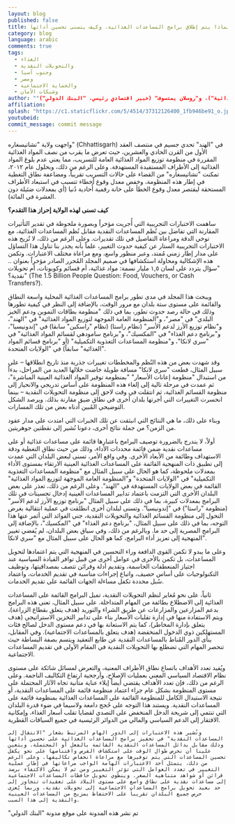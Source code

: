 ```yaml
---
layout: blog
published: false
title: التحول إلى المساعدات النقدية؟ لماذا يتم إطلاق برامج المساعدات الغذائية، وكيف يتسنى تحسين أدائها 
category: blog
language: arabic
comments: true
tags: 
  - الغذاء
  - والتحويلات النقدية
  - وجنوب آسيا
  - ومصر
  - والحماية الاجتماعية
  - وشبكات الأمان
author: ""أوغو جنتيليني" (خبير اقتصادي أول، "البنك الدولي")، و"هارلود ألديرمان" (باحث أول، "المعهد الدولي لبحوث السياسات الغذائية")، و"روسلان يمتسوف" (خبير اقتصادي رئيسي، "البنك الدولي")"
affiliation: 
splash: "https://c1.staticflickr.com/5/4514/37312126400_1fb946be91_o.jpg"
youtubeid: 
commit_message: commit message
---
```

واجهت ولاية "تشاتيسغاره" (Chhattisgarh) في "الهند" تحدي جسيم في منتصف العقد الأول من القرن الحادي والعشرين، حيث تعرض ما يقرب من نصف المواد الغذائية المقررة في منظومة توزيع المواد الغذائية العامة للتسريب، مما يعني عدم بلوغ المواد الغذائية إلى الأطراف المستفيدة المستهدفة. وعلى الرغم من ذلك، وبحلول عام ٢٠١٢، تمكنت "تشاتيسغاره" من القضاء على حالات التسريب تقريباً، ومضاعفة نطاق التغطية في إطار هذه المنظومة، وخفض معدل وقوع أخطاء تتسبب في استبعاد الأطراف المستحقة ليقتصر معدل وقوع الخطأ على خانة رقمية أُحادية دُنيا (أي بمعدلات ضئيلة دون العشرة في المائة). 
<!-- more -->



 

**كيف تسنى لهذه الولاية إحراز هذا التقدم؟** 




ساهمت الاختبارات التجريبية التي أُجريت مؤخراً وبصورة ملحوظة في تقدير التأثيرات المقارنة التي تفاضل بين نُظم المساعدات النقدية مقابل نُظم المساعدات الغذائية، مع توخي الدقة ومراعاة التفاصيل في تلك تقديرات. وعلى الرغم من ذلك، لا تُزيح هذه الاختبارات التجريبية الستار عن كيفية حدوث التغيير، علماً بأنه يجدر بنا تناول هذا التساؤل على مدار إطار زمني مُمتد، وعبر منظور واسع، ومع مراعاة مختلف الاعتبارات. وتكمن هذه الإشكالية ومحاولة استكشافها في صميم المجلد المُحرر الصادر مؤخراً بعنوان .. "سؤال يتردد على لسان ١,٥ مليار نسمة: مواد غذائية، أم قسائم وكوبونات، أم تحويلات نقدية؟" (The 1.5 Billion People Question: Food, Vouchers, or Cash Transfers?). 





ويبحث هذا المجلد في مدى تطور برامج المساعدات الغذائية المحلية واسعة النطاق والقائمة على مستوى ستة بلدان مع مرور الوقت، بالإضافة إلى النظر في كيفية تطورها وذلك في حالة رصد حدوث تطور، بما في ذلك "منظومة بطاقات التموين ودعم الخبز البلدي" في "مصر"، و"المنظومة العامة الموجهة لتوزيع المواد الغذائية" في "الهند"، و"نظام توزيع الأرز لدعم الأسر" (نظام راستا) (نظام "راسكين" سابقا) في "إندونيسيا"، و"برنامج دعم الغذاء" في "المكسيك"، و"برنامج سامودهي لقسائم المواد الغذائية" في "سري لانكا"، و"منظومة المساعدات التغذوية التكميلية" (أو "برنامج قسائم المواد الغذائية" سابقاً) في "الولايات المتحدة". 

وقد شهدت بعض من هذه النُظم والمخططات تغييرات جذرية منذ تاريخ انطلاقها – على سبيل المثال، قطعت "سري لانكا" مسافة طويلة خاضت خلالها العديد من المراحل، بدءاً من استبدال "منظومة إعانات الأسعار" "بمنظومة توفير المواد الغذائية العينية المباشرة"، ثم عمدت في مرحلة تالية إلى إلغاء هذه المنظومة على أساس تدريجي والانحياز إلى منظومة القسائم الغذائية، ثم انتقلت في وقت لاحق إلى منظومة التحويلات النقدية – بينما انحسرت التغييرات التي أجرتها بلدان أخرى في نطاق ضيق مقارنة بذلك. ويرصد الشكل التوضيحي المُبين أدناه بعض من تلك المسارات. 



 






وبناء على ذلك، ما هي النتائج التي انبثقت عن تلك الخبرات التي امتدت على مدار عقود من الزمن؟ من جملة نتائج أخرى، دعونا نُشير إلى نقطتين جوهريتين. 





أولاً، لا يندرج بالضرورة توصيف البرامج باعتبارها قائمة على مساعدات غذائية أو على مساعدات نقدية ضمن قائمة محددات الأداء، وذلك من حيث نطاق التغطية ودقة الاستهداف وطائفة من الأبعاد الأخرى. وفي واقع الأمر، تسنى لبعض البلدان التي عمدت إلى تطبيق ذات المنهجية القائمة على المساعدات الغذائية العينية الارتقاء بمستوى الأداء بمعدلات ملحوظة، كما هو الحال على سبيل المثال مع "منظومة المساعدات التغذوية التكميلية" في "الولايات المتحدة" و"المنظومة العامة الموجهة لتوزيع المواد الغذائية" القائمة في بعض الولايات المستهدفة في "الهند". وعلى الرغم من ذلك، تعذر على بعض البلدان الأخرى التي التزمت باعتماد تدابير المساعدات العينية إدخال تحسينات في تلك البرامج بمعدلات كبيرة، بما في ذلك على سبيل المثال "برنامج توزيع الأرز لدعم الأسر" (منظومة "راستا") في "إندونيسيا". وتسنى لبلدان أخرى انطلقت في عملية انتقالية بغرض التحول إلى منظومة القسائم الغذائية والتحويلات النقدية، جني الفوائد التي أثمر عنها هذا التوجه، بما في ذلك على سبيل المثال، "برنامج دعم الغذاء" في "المكسيك"، بالإضافة إلى البرامج المصرية إلى حد ما. وبالرغم من ذلك، وفي سياق بعض البلدان، لم يُفضي تغيير المنهجية إلى تعزيز أداء البرامج، كما هو الحال على سبيل المثال مع "سري لانكا". 





وعلى ما يبدو لا تكمن القوى الدافعة وراء التحسين في المنهجية التي يتم اعتمادها لتحويل المساعدات، بل تكمن بالأحرى في عوامل أخرى من قبيل توافر القيادة السياسية عند اجتياز المنعطفات الحاسمة، وتقديم أدلة وقرائن تتصف بمصداقيتها، وتوظيف التكنولوجيات على أساس حصيف، واتباع إجراءات مناسبة في تقديم الخدمات، واعتماد سُبل محددة تكفل مساءلة الجهات القائمة على تقديم الخدمات. 

ثانياً، على نحو مُغاير لنظم التحويلات النقدية، تميل البرامج القائمة على المساعدات الغذائية إلى الاضطلاع بطائفة من المهام المتداخلة. على سبيل المثال، تعنى هذه البرامج بدعم المزارعين والمزارعات عن طريق الشراء والتوريد (هدف يتعلق بقطاع الزراعة)، ويتم الاستفادة منها في إدارة تقلبات الأسعار بناء على تدابير التخزين الاستراتيجي (هدف يتعلق بإدارة المخاطر)، كما يتم الاستعانة بها في دعم مستوى الدخل لصالح فئات المستهلكين ذوي الدخول المنخفضة (هدف يتعلق بالمساعدات الاجتماعية). وفي المقابل، ينأى الدور المُناط بالمساعدات النقدية عن طابع التعقيد ويتسم بصفة البساطة حيث تنحصر المهام التي تضطلع بها التحويلات النقدية في المقام الأولى في تقديم المساعدات الاجتماعية. 

ويُفيد تعدد الأهداف باتساع نطاق الأطراف المعنية، والتعرض لمسائل شائكة على مستوى نظام الاقتصاد السياسي المعني بعمليات الإصلاح، وأرجحية ارتفاع التكاليف الناجمة. وعلى الرغم من ذلك، فإن تعدد الأهداف يقتضي أيضاً إيلاء عناية متأنية تجاه الآثار المحتملة على مستوى المنظومة بشكل عام جراء اعتماد منظومة قائمة على المساعدات النقدية، أو نتيجة الاستبدال الكامل للمنظومة القائمة على المساعدات الغذائية بمنظومة قائمة على المساعدات النقدية. ويستند هذا التوجه على حُجج دامغة ولاسيما في ضوء قدرة البلدان التي تنتمي إلى شريحة الدخل المنخفض على التصدي لقضايا تقلب أسعار الغذاء، وإمكانية الافتقار إلى الدعم السياسي والمالي من الدوائر الرئيسية في جميع السياقات القطرية.

	وتُشير هذه الاعتبارات إلى الدور الهام المرتبط بشعار "الانتقال إلى المساعدات النقدية" في تحفيز برامج المساعدات الغذائية على تحسين أدائها وذلك مقابل بدائل المساعدات النقدية القائمة بالفعل أو المحتملة. ويتعين علينا أن نحرص طوال الوقت على استكشاف الفرص واقتناصها على نحو يكفل تحسين المساعدات التي يتم توفيرها مع مراعاة انخفاض تكاليفها. وعلى الرغم من ذلك، يتمثل أحد الاعتبارات الهامة الواجب مراعاتها في إطار عملية التغيير في تعدد العوامل التي تؤثر التغيير ومن ثم لا يمكن الاكتفاء برصد قرائن أو شواهد متناهية الصغر. وينطوي تحويل حافظات المساعدات الاجتماعية إلى مساعدات نقدية على نطاق واسع على مستوى البلاد على تعقيدات تتجاوز إلى حد بعيد تحويل برامج المساعدات الاجتماعية إلى تحويلات نقدية. وربما يُعزى حرص جميع البلدان تقريباً على الاحتفاظ بمزيج من المساعدات العينية والنقدية إلى هذا السبب.

"تم نشر هذه المدونة على موقع مدونة "البنك الدولي